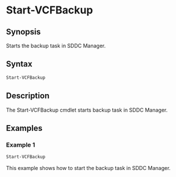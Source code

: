 # Start-VCFBackup

## Synopsis

Starts the backup task in SDDC Manager.

## Syntax

```powershell
Start-VCFBackup
```

## Description

The Start-VCFBackup cmdlet starts backup task in SDDC Manager.

## Examples

### Example 1

```powershell
Start-VCFBackup
```

This example shows how to start the backup task in SDDC Manager.

